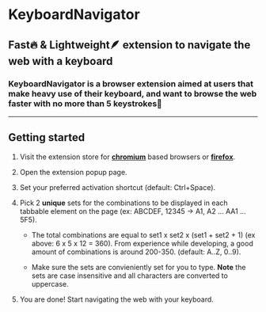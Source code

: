 # **KeyboardNavigator**

## **Fast**🔥 & **Lightweight**🪶 extension to navigate the web with a keyboard

### KeyboardNavigator is a browser extension aimed at users that make **heavy** use of their keyboard, and want to browse the web faster with no more than **5 keystrokes**🤯

---

## Getting started

1. Visit the extension store for **[chromium](https://chrome.google.com/webstore/category/extensions)** based browsers or **[firefox](https://addons.mozilla.org/)**.

2. Open the extension popup page.

3. Set your preferred activation shortcut (default: Ctrl+Space).

4. Pick 2 **unique** sets for the combinations to be displayed in each tabbable element on the page (ex: ABCDEF, 12345 -> A1, A2 ... AA1 ... 5F5).

    - The total combinations are equal to set1 x set2 x (set1 + set2 + 1) (ex above: 6 x 5 x 12 = 360). From experience while developing, a good amount of combinations is around 200-350. (default: A..Z, 0..9).

    - Make sure the sets are convieniently set for you to type. **Note** the sets are case insensitive and all characters are converted to uppercase.

5. You are done! Start navigating the web with your keyboard.

